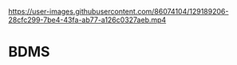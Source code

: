 

https://user-images.githubusercontent.com/86074104/129189206-28cfc299-7be4-43fa-ab77-a126c0327aeb.mp4

# BDMS
